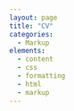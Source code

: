 ```yaml
---
layout: page
title: "CV"
categories:
  - Markup
elements:
  - content
  - css
  - formatting
  - html
  - markup  
---
```


<object data="../assets/pdf/CV_Vidal_Naquet (7).pdf" width="1000" height="1000" type='application/pdf'></object>
